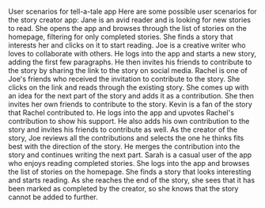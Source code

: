 User scenarios for tell-a-tale app
Here are some possible user scenarios for the story creator app:
Jane is an avid reader and is looking for new stories to read. She opens the app and browses through the list of stories on the homepage, filtering for only completed stories. She finds a story that interests her and clicks on it to start reading.
Joe is a creative writer who loves to collaborate with others. He logs into the app and starts a new story, adding the first few paragraphs. He then invites his friends to contribute to the story by sharing the link to the story on social media.
Rachel is one of Joe's friends who received the invitation to contribute to the story. She clicks on the link and reads through the existing story. She comes up with an idea for the next part of the story and adds it as a contribution. She then invites her own friends to contribute to the story.
Kevin is a fan of the story that Rachel contributed to. He logs into the app and upvotes Rachel's contribution to show his support. He also adds his own contribution to the story and invites his friends to contribute as well.
As the creator of the story, Joe reviews all the contributions and selects the one he thinks fits best with the direction of the story. He merges the contribution into the story and continues writing the next part.
Sarah is a casual user of the app who enjoys reading completed stories. She logs into the app and browses the list of stories on the homepage. She finds a story that looks interesting and starts reading. As she reaches the end of the story, she sees that it has been marked as completed by the creator, so she knows that the story cannot be added to further.
